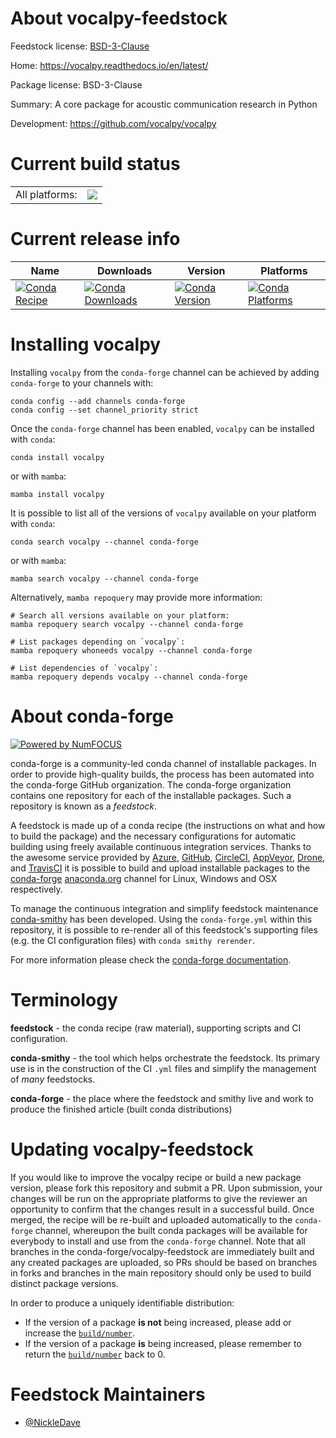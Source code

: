 About vocalpy-feedstock
=======================

Feedstock license: [BSD-3-Clause](https://github.com/conda-forge/vocalpy-feedstock/blob/main/LICENSE.txt)

Home: https://vocalpy.readthedocs.io/en/latest/

Package license: BSD-3-Clause

Summary: A core package for acoustic communication research in Python

Development: https://github.com/vocalpy/vocalpy

Current build status
====================


<table><tr><td>All platforms:</td>
    <td>
      <a href="https://dev.azure.com/conda-forge/feedstock-builds/_build/latest?definitionId=20418&branchName=main">
        <img src="https://dev.azure.com/conda-forge/feedstock-builds/_apis/build/status/vocalpy-feedstock?branchName=main">
      </a>
    </td>
  </tr>
</table>

Current release info
====================

| Name | Downloads | Version | Platforms |
| --- | --- | --- | --- |
| [![Conda Recipe](https://img.shields.io/badge/recipe-vocalpy-green.svg)](https://anaconda.org/conda-forge/vocalpy) | [![Conda Downloads](https://img.shields.io/conda/dn/conda-forge/vocalpy.svg)](https://anaconda.org/conda-forge/vocalpy) | [![Conda Version](https://img.shields.io/conda/vn/conda-forge/vocalpy.svg)](https://anaconda.org/conda-forge/vocalpy) | [![Conda Platforms](https://img.shields.io/conda/pn/conda-forge/vocalpy.svg)](https://anaconda.org/conda-forge/vocalpy) |

Installing vocalpy
==================

Installing `vocalpy` from the `conda-forge` channel can be achieved by adding `conda-forge` to your channels with:

```
conda config --add channels conda-forge
conda config --set channel_priority strict
```

Once the `conda-forge` channel has been enabled, `vocalpy` can be installed with `conda`:

```
conda install vocalpy
```

or with `mamba`:

```
mamba install vocalpy
```

It is possible to list all of the versions of `vocalpy` available on your platform with `conda`:

```
conda search vocalpy --channel conda-forge
```

or with `mamba`:

```
mamba search vocalpy --channel conda-forge
```

Alternatively, `mamba repoquery` may provide more information:

```
# Search all versions available on your platform:
mamba repoquery search vocalpy --channel conda-forge

# List packages depending on `vocalpy`:
mamba repoquery whoneeds vocalpy --channel conda-forge

# List dependencies of `vocalpy`:
mamba repoquery depends vocalpy --channel conda-forge
```


About conda-forge
=================

[![Powered by
NumFOCUS](https://img.shields.io/badge/powered%20by-NumFOCUS-orange.svg?style=flat&colorA=E1523D&colorB=007D8A)](https://numfocus.org)

conda-forge is a community-led conda channel of installable packages.
In order to provide high-quality builds, the process has been automated into the
conda-forge GitHub organization. The conda-forge organization contains one repository
for each of the installable packages. Such a repository is known as a *feedstock*.

A feedstock is made up of a conda recipe (the instructions on what and how to build
the package) and the necessary configurations for automatic building using freely
available continuous integration services. Thanks to the awesome service provided by
[Azure](https://azure.microsoft.com/en-us/services/devops/), [GitHub](https://github.com/),
[CircleCI](https://circleci.com/), [AppVeyor](https://www.appveyor.com/),
[Drone](https://cloud.drone.io/welcome), and [TravisCI](https://travis-ci.com/)
it is possible to build and upload installable packages to the
[conda-forge](https://anaconda.org/conda-forge) [anaconda.org](https://anaconda.org/)
channel for Linux, Windows and OSX respectively.

To manage the continuous integration and simplify feedstock maintenance
[conda-smithy](https://github.com/conda-forge/conda-smithy) has been developed.
Using the ``conda-forge.yml`` within this repository, it is possible to re-render all of
this feedstock's supporting files (e.g. the CI configuration files) with ``conda smithy rerender``.

For more information please check the [conda-forge documentation](https://conda-forge.org/docs/).

Terminology
===========

**feedstock** - the conda recipe (raw material), supporting scripts and CI configuration.

**conda-smithy** - the tool which helps orchestrate the feedstock.
                   Its primary use is in the construction of the CI ``.yml`` files
                   and simplify the management of *many* feedstocks.

**conda-forge** - the place where the feedstock and smithy live and work to
                  produce the finished article (built conda distributions)


Updating vocalpy-feedstock
==========================

If you would like to improve the vocalpy recipe or build a new
package version, please fork this repository and submit a PR. Upon submission,
your changes will be run on the appropriate platforms to give the reviewer an
opportunity to confirm that the changes result in a successful build. Once
merged, the recipe will be re-built and uploaded automatically to the
`conda-forge` channel, whereupon the built conda packages will be available for
everybody to install and use from the `conda-forge` channel.
Note that all branches in the conda-forge/vocalpy-feedstock are
immediately built and any created packages are uploaded, so PRs should be based
on branches in forks and branches in the main repository should only be used to
build distinct package versions.

In order to produce a uniquely identifiable distribution:
 * If the version of a package **is not** being increased, please add or increase
   the [``build/number``](https://docs.conda.io/projects/conda-build/en/latest/resources/define-metadata.html#build-number-and-string).
 * If the version of a package **is** being increased, please remember to return
   the [``build/number``](https://docs.conda.io/projects/conda-build/en/latest/resources/define-metadata.html#build-number-and-string)
   back to 0.

Feedstock Maintainers
=====================

* [@NickleDave](https://github.com/NickleDave/)

